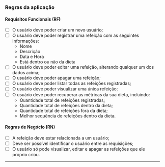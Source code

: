 ### Regras da aplicação

#### Requisitos Funcionais (RF)

- [ ] O usuário deve poder criar um novo usuário;
- [ ] O usuário deve poder registrar uma refeição com as seguintes informações:
  - Nome
  - Descrição
  - Data e Hora
  - Está dentro ou não da dieta
- [ ] O usuário deve poder editar uma refeição, alterando qualquer um dos dados acima;
- [ ] O usuário deve poder apagar uma refeição;
- [ ] O usuário deve poder listar todas as refeições registradas;
- [ ] O usuário deve poder visualizar uma única refeição;
- [ ] O usuário deve poder recuperar as métricas da sua dieta, incluindo:
  - Quantidade total de refeições registradas;
  - Quantidade total de refeições dentro da dieta;
  - Quantidade total de refeições fora da dieta;
  - Melhor sequência de refeições dentro da dieta.

#### Regras de Negócio (RN)

- [ ] A refeição deve estar relacionada a um usuário;
- [ ] Deve ser possível identificar o usuário entre as requisições;
- [ ] O usuário só pode visualizar, editar e apagar as refeições que ele próprio criou.

---